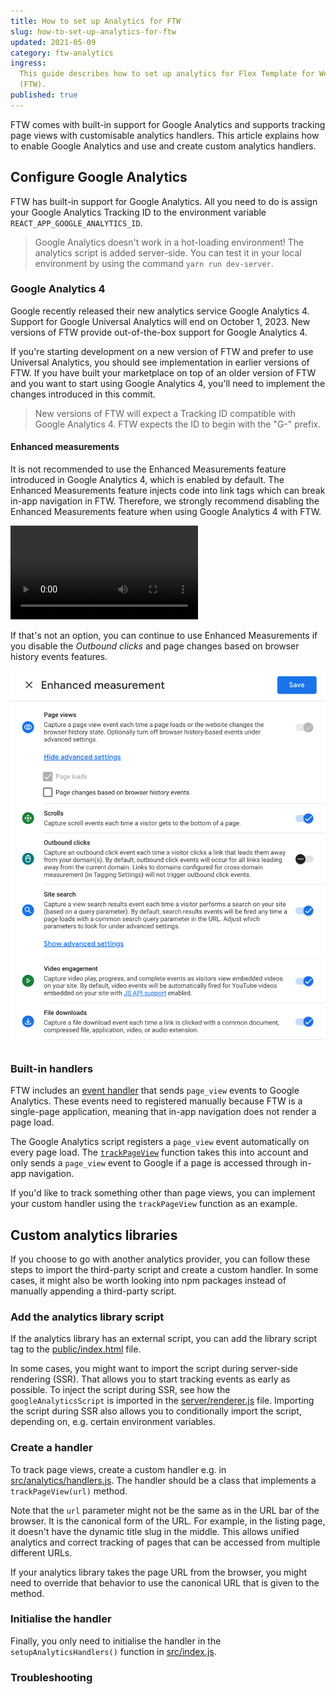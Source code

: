 ```yaml
---
title: How to set up Analytics for FTW
slug: how-to-set-up-analytics-for-ftw
updated: 2021-05-09
category: ftw-analytics
ingress:
  This guide describes how to set up analytics for Flex Template for Web
  (FTW).
published: true
---
```


FTW comes with built-in support for Google Analytics and supports tracking page views with customisable analytics handlers. This article explains how to enable Google Analytics and use and create custom analytics handlers.

## Configure Google Analytics

FTW has built-in support for Google Analytics. All you need to do is assign your Google Analytics Tracking ID to the environment variable `REACT_APP_GOOGLE_ANALYTICS_ID`.

> Google Analytics doesn't work in a hot-loading environment!
> The analytics script is added server-side. You can test it in your local environment by using the command `yarn run dev-server`.

### Google Analytics 4
Google recently released their new analytics service Google Analytics 4. Support for Google Universal Analytics will end on October 1, 2023. New versions of FTW provide out-of-the-box support for Google Analytics 4. 

If you're starting development on a new version of FTW and prefer to use Universal Analytics, you should see implementation in earlier versions of FTW. If you have built your marketplace on top of an older version of FTW and you want to start using Google Analytics 4, you'll need to implement the changes introduced in this commit.

> New versions of FTW will expect a Tracking ID compatible with Google 
> Analytics 4. FTW expects the ID to begin with the "G-" prefix. 

#### Enhanced measurements
It is not recommended to use the Enhanced Measurements feature introduced in Google Analytics 4, which is enabled by default. The Enhanced Measurements feature injects code into link tags which can break in-app navigation in FTW. Therefore, we strongly recommend disabling the Enhanced Measurements feature when using Google Analytics 4 with FTW.

<video>
    <source src='./turn-off-enhanced-measurements.mp4' type='video/mp4'>
    <source src='./turn-off-enhanced-measurements.webm' type='video/webm'>
    <source src='./turn-off-enhanced-measurements.ogv' type='video/ogg'>
</video>

If that's not an option, you can continue to use Enhanced Measurements if you disable the *Outbound clicks* and page changes based on browser history events features. 

![Disable Outbound clicks](./disable.png)

### Built-in handlers

FTW includes an [event handler](https://github.com/sharetribe/ftw-daily/blob/89b9390e7235253067d0e78d9f838fbd6b07c10d/src/analytics/handlers.js#L16) that sends `page_view` events to Google Analytics. These events need to registered manually because FTW is a single-page application, meaning that in-app navigation does not render a page load. 

The Google Analytics script registers a `page_view` event automatically on every page load. The [`trackPageView`](https://github.com/sharetribe/ftw-daily/blob/89b9390e7235253067d0e78d9f838fbd6b07c10d/src/analytics/handlers.js#L16) function takes this into account and only sends a `page_view` event to Google if a page is accessed through in-app navigation.

If you'd like to track something other than page views, you can implement your custom handler using the `trackPageView` function as an example.

## Custom analytics libraries
If you choose to go with another analytics provider, you can follow these steps to import the third-party script and create a custom handler. In some cases, it might also be worth looking into npm packages instead of manually appending a third-party script.

### Add the analytics library script
If the analytics library has an external script, you can add the library script
tag to the [public/index.html](https://github.com/sharetribe/flex-template-web/blob/master/public/index.html)
file. 

In some cases, you might want to import the script during server-side rendering (SSR). That allows you to start tracking events as early as possible. To inject the script during SSR, see how the `googleAnalyticsScript` is imported in the [server/renderer.js](https://github.com/sharetribe/flex-template-web/blob/master/server/renderer.js) file. Importing the script during SSR also allows you to conditionally import the script, depending on, e.g. certain environment variables.

### Create a handler
To track page views, create a custom handler e.g. in
[src/analytics/handlers.js](https://github.com/sharetribe/flex-template-web/blob/master/src/analytics/handlers.js).
The handler should be a class that implements a `trackPageView(url)`
method.

Note that the `url` parameter might not be the same as in the URL bar of
the browser. It is the canonical form of the URL. For example, in the
listing page, it doesn't have the dynamic title slug in the middle. This
allows unified analytics and correct tracking of pages that can be
accessed from multiple different URLs.

If your analytics library takes the page URL from the browser, you might
need to override that behavior to use the canonical URL that is given to
the method.

### Initialise the handler

Finally, you only need to initialise the handler in the `setupAnalyticsHandlers()` function in
[src/index.js](https://github.com/sharetribe/flex-template-web/blob/master/src/index.js).

### Troubleshooting

